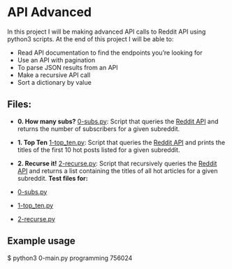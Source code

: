 # API Advanced
In this project I will be making advanced API calls to Reddit API using python3 scripts.
At the end of this project I will be able to:
- Read API documentation to find the endpoints you’re looking for
- Use an API with pagination
- To parse JSON results from an API
- Make a recursive API call
- Sort a dictionary by value
## Files:
* **0. How many subs?**
[0-subs.py](./0-subs.py): Script that queries the [Reddit API](https://www.reddit.com/dev/api/) and returns the number of subscribers for a given subreddit.

* **1. Top Ten**
[1-top_ten.py](./1-top_ten.py): Script that queries the [Reddit API](https://www.reddit.com/dev/api/) and prints the titles of the first 10 hot posts listed for a given subreddit.

* **2. Recurse it!**
[2-recurse.py](./2-recurse.py): Script that recursively queries the [Reddit API](https://www.reddit.com/dev/api/) and returns a list containing the titles of all hot articles for a given subreddit.
**Test files for:**
* [0-subs.py](./tests/0-main.py)
* [1-top_ten.py](./tests/1-main.py)
* [2-recurse.py](./tests/2-main.py)

## Example usage
$ python3 0-main.py programming
756024
